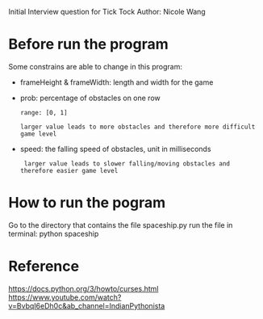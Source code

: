 Initial Interview question for Tick Tock
Author: Nicole Wang

# Before run the program
Some constrains are able to change in this program:
* frameHeight & frameWidth: length and width for the game 
* prob: percentage of obstacles on one row

      range: [0, 1]
      
      larger value leads to more obstacles and therefore more difficult game level
* speed: the falling speed of obstacles, unit in milliseconds

       larger value leads to slower falling/moving obstacles and therefore easier game level
       

# How to run the pogram
Go to the directory that contains the file spaceship.py
run the file in terminal: python spaceship

# Reference
https://docs.python.org/3/howto/curses.html
https://www.youtube.com/watch?v=BvbqI6eDh0c&ab_channel=IndianPythonista
